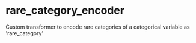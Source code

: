 # rare_category_encoder
Custom transformer to encode rare categories of a categorical variable as 'rare_category'
